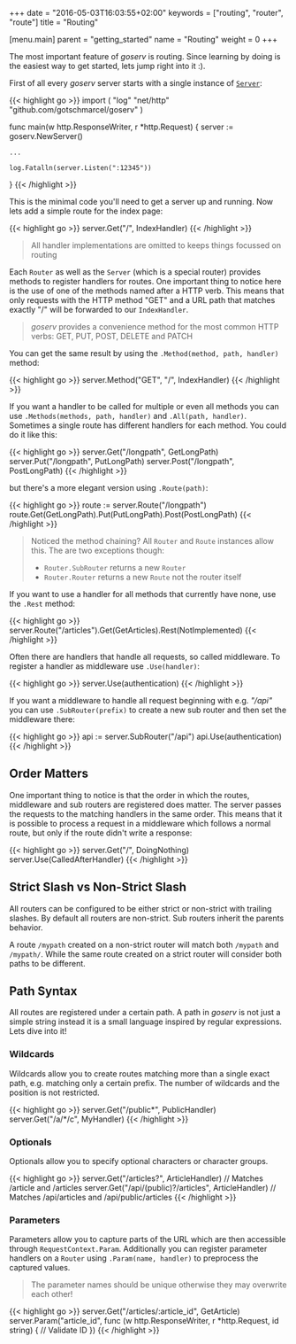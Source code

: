+++
date = "2016-05-03T16:03:55+02:00"
keywords = ["routing", "router", "route"]
title = "Routing"

[menu.main]
    parent = "getting_started"
    name = "Routing"
    weight = 0
+++

The most important feature of *goserv* is routing. Since learning by doing is the easiest way to get
started, lets jump right into it :).

First of all every *goserv* server starts with a single instance of
[`Server`](https://godoc.org/github.com/gotschmarcel/goserv#Server):

{{< highlight go >}}
import (
    "log"
    "net/http"
    "github.com/gotschmarcel/goserv"
)

func main(w http.ResponseWriter, r *http.Request) {
    server := goserv.NewServer()

    ...

    log.Fatalln(server.Listen(":12345"))
}
{{< /highlight >}}

This is the minimal code you'll need to get a server up and running. Now lets add a simple
route for the index page:

{{< highlight go >}}
server.Get("/", IndexHandler)
{{< /highlight >}}

> All handler implementations are omitted to keeps things focussed on routing

Each `Router` as well as the `Server` (which is a special router) provides methods to register
handlers for routes. One important thing to notice here is the use of one of the methods named after
a HTTP verb. This means that only requests with the HTTP method "GET" and a URL path that matches
exactly "/" will be forwarded to our `IndexHandler`.

> *goserv* provides a convenience method for the most common HTTP verbs: GET, PUT, POST, DELETE and PATCH

You can get the same result by using the `.Method(method, path, handler)` method:

{{< highlight go >}}
server.Method("GET", "/", IndexHandler)
{{< /highlight >}}

If you want a handler to be called for multiple or even all methods you can use `.Methods(methods, path, handler)` and
`.All(path, handler)`. Sometimes a single route has different handlers for each method. You could do it like this:

{{< highlight go >}}
server.Get("/longpath", GetLongPath)
server.Put("/longpath", PutLongPath)
server.Post("/longpath", PostLongPath)
{{< /highlight >}}

but there's a more elegant version using `.Route(path)`:

{{< highlight go >}}
route := server.Route("/longpath")
route.Get(GetLongPath).Put(PutLongPath).Post(PostLongPath)
{{< /highlight >}}

> Noticed the method chaining? All `Router` and `Route` instances allow this.
> The are two exceptions though:
>
>   * `Router.SubRouter` returns a new `Router`
>   * `Router.Router` returns a new `Route` not the router itself

If you want to use a handler for all methods that currently have none, use the `.Rest` method:

{{< highlight go >}}
server.Route("/articles").Get(GetArticles).Rest(NotImplemented)
{{< /highlight >}}

Often there are handlers that handle all requests, so called middleware. To register a handler
as middleware use `.Use(handler)`:

{{< highlight go >}}
server.Use(authentication)
{{< /highlight >}}

If you want a middleware to handle all request beginning with e.g. *"/api"* you can use `.SubRouter(prefix)`
to create a new sub router and then set the middleware there:

{{< highlight go >}}
api := server.SubRouter("/api")
api.Use(authentication)
{{< /highlight >}}

## Order Matters

One important thing to notice is that the order in which the routes, middleware and sub routers
are registered does matter. The server passes the requests to the matching handlers in the same
order. This means that it is possible to process a request in a middleware which follows a normal
route, but only if the route didn't write a response:

{{< highlight go >}}
server.Get("/", DoingNothing)
server.Use(CalledAfterHandler)
{{< /highlight >}}

## Strict Slash vs Non-Strict Slash

All routers can be configured to be either strict or non-strict with trailing slashes. By default
all routers are non-strict. Sub routers inherit the parents behavior.

A route `/mypath` created on a non-strict router will match both `/mypath` and `/mypath/`. While the
same route created on a strict router will consider both paths to be different.

## Path Syntax

All routes are registered under a certain path. A path in *goserv* is not just a simple string instead
it is a small language inspired by regular expressions. Lets dive into it!

### Wildcards

Wildcards allow you to create routes matching more than a single exact path, e.g. matching
only a certain prefix. The number of wildcards and the position is not restricted.

{{< highlight go >}}
server.Get("/public*", PublicHandler)
server.Get("/a/*/c", MyHandler)
{{< /highlight >}}

### Optionals

Optionals allow you to specify optional characters or character groups.

{{< highlight go >}}
server.Get("/articles?", ArticleHandler)                // Matches /article and /articles
server.Get("/api/(public)?/articles", ArticleHandler)   // Matches /api/articles and /api/public/articles
{{< /highlight >}}

### Parameters

Parameters allow you to capture parts of the URL which are then accessible through `RequestContext.Param`.
Additionally you can register parameter handlers on a `Router` using `.Param(name, handler)` to preprocess
the captured values.

> The parameter names should be unique otherwise they may overwrite each other!

{{< highlight go >}}
server.Get("/articles/:article_id", GetArticle)
server.Param("article_id", func (w http.ResponseWriter, r *http.Request, id string) {
    // Validate ID
})
{{< /highlight >}}
